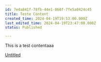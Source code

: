 ```yaml
---
id: 7eda841f-78fb-44e1-868f-7fe5a0424c45
title: Teste Content
created_time: 2024-04-19T19:53:00.000Z
last_edited_time: 2024-04-19T23:47:00.000Z
status: Published

---
```


This is a test contentaaa

[Untitled](https://www.notion.so/63130199af9f443f89a28371f899c5fb)
